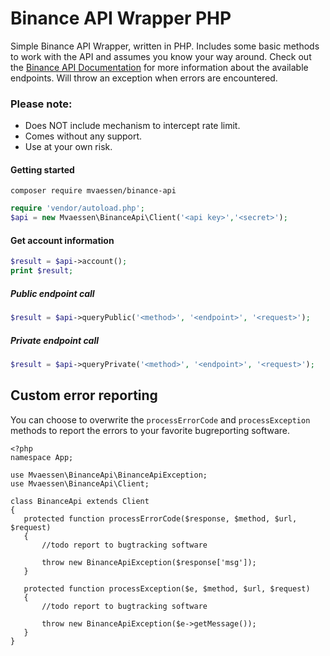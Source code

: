 # Binance API Wrapper PHP
Simple Binance API Wrapper, written in PHP. Includes some basic methods to work with the API and assumes you know your way around. Check out the [Binance API Documentation](https://github.com/binance-exchange/binance-official-api-docs) for more information about the available endpoints. Will throw an exception when errors are encountered.

### Please note:
- Does NOT include mechanism to intercept rate limit.
- Comes without any support.
- Use at your own risk.

#### Getting started
`composer require mvaessen/binance-api`
```php
require 'vendor/autoload.php';
$api = new Mvaessen\BinanceApi\Client('<api key>','<secret>');
```


#### Get account information
```php
$result = $api->account();
print $result;
```

##### Public endpoint call
```php
$result = $api->queryPublic('<method>', '<endpoint>', '<request>');
```

##### Private endpoint call
```php
$result = $api->queryPrivate('<method>', '<endpoint>', '<request>');
```


## Custom error reporting
You can choose to overwrite the `processErrorCode` and `processException` methods to report the errors to your favorite bugreporting software.

```
<?php
namespace App;

use Mvaessen\BinanceApi\BinanceApiException;
use Mvaessen\BinanceApi\Client;

class BinanceApi extends Client
{
   protected function processErrorCode($response, $method, $url, $request)
   {
       //todo report to bugtracking software

       throw new BinanceApiException($response['msg']);
   }
   
   protected function processException($e, $method, $url, $request)
   {
       //todo report to bugtracking software

       throw new BinanceApiException($e->getMessage());
   }
}
```